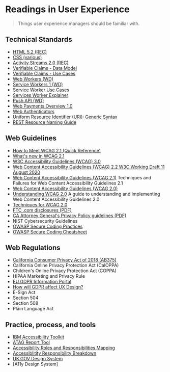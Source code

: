 # Readings in User Experience
> Things user experience managers should be familiar with.

## Technical Standards
* [HTML 5.2 (REC)](https://www.w3.org/TR/html5/)
* [CSS (various)](https://www.w3.org/Style/CSS/Overview.en.html)
* [Activity Streams 2.0 (REC)](https://www.w3.org/TR/activitystreams-core/)
* [Verifiable Claims - Data Model](https://www.w3.org/TR/verifiable-claims-data-model/)
* [Verifiable Claims - Use Cases](https://www.w3.org/TR/verifiable-claims-use-cases/)
* [Web Workers (WD)](https://www.w3.org/TR/workers/)
* [Service Workers 1 (WD)](https://www.w3.org/TR/service-workers-1/)
* [Service Worker Use Cases](https://github.com/w3c-webmob/ServiceWorkersDemos)
* [Services Worker Explainer](https://github.com/w3c/ServiceWorker/blob/master/explainer.md)
* [Push API (WD)](https://www.w3.org/TR/push-api/)
* [Web Payments Overview 1.0](https://www.w3.org/TR/webpayments-overview/)
* [Web Authenticators](https://www.w3.org/TR/webauthn/)
* [Uniform Resource Identifier (URI): Generic Syntax](https://tools.ietf.org/html/rfc3986)
* [REST Resource Naming Guide](https://restfulapi.net/resource-naming/)

## Web Guidelines
* [How to Meet WCAG 2.1 (Quick Reference)](https://www.w3.org/WAI/WCAG21/quickref/)
* [What's new in WCAG 2.1](https://www.w3.org/WAI/standards-guidelines/wcag/new-in-21/)
* [W3C Accessibility Guidelines (WCAG) 3.0](https://w3c.github.io/silver/guidelines/)
* [Web Content Accessibility Guidelines (WCAG) 2.2 W3C Working Draft 11 August 2020](https://www.w3.org/TR/WCAG22/)
* [Web Content Accessibility Guidelines (WCAG 2.1)](https://www.w3.org/TR/WCAG21/)
Techniques and Failures for Web Content Accessibility Guidelines 2.1
* [Web Content Accessibility Guidelines (WCAG 2.0)](https://www.w3.org/TR/WCAG20/)
* [Understanding WCAG 2.0](https://www.w3.org/TR/UNDERSTANDING-WCAG20/)
A guide to understanding and implementing Web Content Accessibility Guidelines 2.0
* [Techniques for WCAG 2.0](https://www.w3.org/TR/WCAG-TECHS/)
* [FTC .com disclosures (PDF)](https://www.ftc.gov/system/files/documents/plain-language/bus41-dot-com-disclosures-information-about-online-advertising.pdf)
* [CA Attorney General's Privacy Policy guidelines (PDF)](https://oag.ca.gov/sites/all/files/agweb/pdfs/cybersecurity/making_your_privacy_practices_public.pdf)
* NIST Cybersecurity Guidelines
* [OWASP Secure Coding Practices](https://www.owasp.org/images/0/08/OWASP_SCP_Quick_Reference_Guide_v2.pdf)
* [OWASP Secure Coding Cheatsheet](https://www.owasp.org/index.php/Secure_Coding_Cheat_Sheet)

## Web Regulations
* [California Consumer Privacy Act of 2018 (AB375)](https://leginfo.legislature.ca.gov/faces/billTextClient.xhtml?bill_id=201720180AB375)
* California Online Privacy Protection Act (CalOPPA)
* Children's Online Privacy Protection Act (COPPA)
* HIPAA Marketing and Privacy Rule
* [EU GDPR Information Portal](https://www.eugdpr.org/)
* [How will GDPR affect UX Design?](https://www.invisionapp.com/blog/gdpr-ux-design/)
* E-Sign Act
* Section 504
* Section 508
* Plain Language Act


## Practice, process, and tools
* [IBM Accessibility Toolkit](https://www.ibm.com/able/toolkit/)
* [ATAG Report Tool](https://www.w3.org/WAI/atag/report-tool/)
* [Accessibility Roles and Responsibilities Mapping](https://www.w3.org/WAI/EO/wiki/ARRM_Project_-_Accessibility_Roles_and_Responsibilities_Mapping)
* [Accessiblitity Responsibility Breakdown](https://www.w3.org/community/wai-engage/wiki/Accessibility_Responsibility_Breakdown)
* [UK.GOV Design System](https://design-system.service.gov.uk/)
* [A11y Design System]
